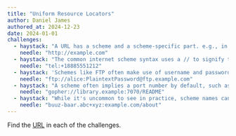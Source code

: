 ```yaml
---
title: "Uniform Resource Locators"
author: Daniel James
authored_at: 2024-12-23
date: 2024-01-01
challenges:
  - haystack: "A URL has a scheme and a scheme-specific part. e.g., in the URL http://example.com, the scheme is http and the scheme-specific part is //example.com"
    needle: "http://example.com"
  - haystack: "The common internet scheme syntax uses a // to signify the start of the scheme-specific part, but is not used by other schemes, such as in tel:+18885551212"
    needle: "tel:+18885551212"
  - haystack: 'Schemes like FTP often make use of username and password scheme data, as in ftp://alice:PlaintextPassword@ftp.example.com to authenticate as the user "alice"'
    needle: "ftp://alice:PlaintextPassword@ftp.example.com"
  - haystack: "A scheme often implies a port number by default, such as 80 for HTTP or 443 for HTTPS. However, an arbitrary port can be specified after the host as in gopher://library.example:7070/README"
    needle: "gopher://library.example:7070/README"
  - haystack: "While it's uncommon to see in practice, scheme names can contain plus, period, and hyphen characters, as in this fictional example: buuz-baar.abc+xyz:example.com/about"
    needle: "buuz-baar.abc+xyz:example.com/about"
---
```


Find the [URL](https://datatracker.ietf.org/doc/html/rfc1738) in each of the challenges.
